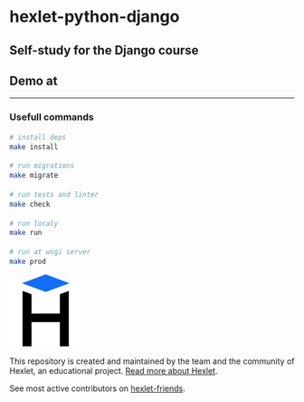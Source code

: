 # hexlet-python-django

## Self-study for the Django course

## Demo at 
---

### Usefull commands

```bash
# install deps
make install

# run migrations
make migrate

# run tests and linter
make check

# run localy
make run

# run at wsgi server
make prod
```

[![Hexlet Ltd. logo](https://raw.githubusercontent.com/Hexlet/assets/master/images/hexlet_logo128.png)](https://hexlet.io/?utm_source=github&utm_medium=link&utm_campaign=hexlet-python-django)

This repository is created and maintained by the team and the community of Hexlet, an educational project. [Read more about Hexlet](https://hexlet.io/?utm_source=github&utm_medium=link&utm_campaign=hexlet-python-django).

See most active contributors on [hexlet-friends](https://friends.hexlet.io/).
